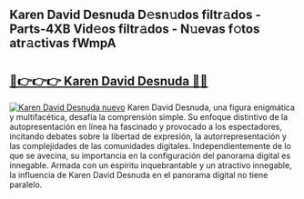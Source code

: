 ## Karen David Desnuda D𝚎sn𝚞dos filtr𝚊dos - Parts-4XB Vid𝚎os filtr𝚊dos - N𝚞evas f𝚘tos atr𝚊ctivas fWmpA

# <h2><a href="http://mbb1c4.tromn.icu/?c=Karen+David+Desnuda">🔗👉👉👉 Karen David Desnuda 🔗🔗</a></h2>

[![Karen David Desnuda nuevo](https://i.imgur.com/pEAQMta.gif)](http://mbb1c4.tromn.icu/?c=Karen+David+Desnuda)
Karen David Desnuda, una figura enigmática y multifacética, desafía la comprensión simple. Su enfoque distintivo de la autopresentación en línea ha fascinado y provocado a los espectadores, incitando debates sobre la libertad de expresión, la autorrepresentación y las complejidades de las comunidades digitales. Independientemente de lo que se avecina, su importancia en la configuración del panorama digital es innegable. Armada con un espíritu inquebrantable y un atractivo innegable, la influencia de Karen David Desnuda en el panorama digital no tiene paralelo.
